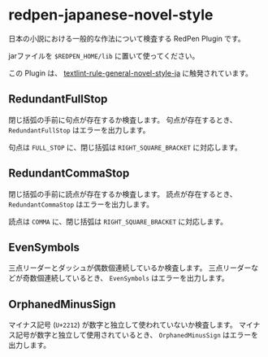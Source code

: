 redpen-japanese-novel-style
===========================

日本の小説における一般的な作法について検査する RedPen Plugin です。

jarファイルを `$REDPEN_HOME/lib` に置いて使ってください。

この Plugin は、 [textlint-rule-general-novel-style-ja](https://github.com/io-monad/textlint-rule-general-novel-style-ja) に触発されています。


## RedundantFullStop
閉じ括弧の手前に句点が存在するか検査します。
句点が存在するとき、 `RedundantFullStop` はエラーを出力します。

句点は `FULL_STOP` に、閉じ括弧は `RIGHT_SQUARE_BRACKET` に対応します。

## RedundantCommaStop
閉じ括弧の手前に読点が存在するか検査します。
読点が存在するとき、 `RedundantCommaStop` はエラーを出力します。

読点は `COMMA` に、閉じ括弧は `RIGHT_SQUARE_BRACKET` に対応します。

## EvenSymbols
三点リーダーとダッシュが偶数個連続しているか検査します。
三点リーダーなどが奇数個連続しているとき、 `EvenSymbols` はエラーを出力します。

## OrphanedMinusSign
マイナス記号 (`U+2212`) が数字と独立して使われていないか検査します。
マイナス記号が数字と独立して使用されているとき、 `OrphanedMinusSign` はエラーを出力します。

